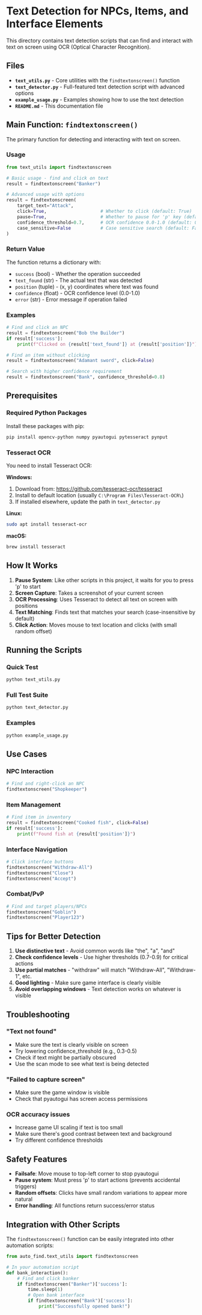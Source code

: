 # Text Detection for NPCs, Items, and Interface Elements

This directory contains text detection scripts that can find and interact with text on screen using OCR (Optical Character Recognition).

## Files

- **`text_utils.py`** - Core utilities with the `findtextonscreen()` function
- **`text_detector.py`** - Full-featured text detection script with advanced options
- **`example_usage.py`** - Examples showing how to use the text detection
- **`README.md`** - This documentation file

## Main Function: `findtextonscreen()`

The primary function for detecting and interacting with text on screen.

### Usage

```python
from text_utils import findtextonscreen

# Basic usage - find and click on text
result = findtextonscreen("Banker")

# Advanced usage with options
result = findtextonscreen(
    target_text="Attack", 
    click=True,                    # Whether to click (default: True)
    pause=True,                    # Whether to pause for 'p' key (default: True)  
    confidence_threshold=0.7,      # OCR confidence 0.0-1.0 (default: 0.5)
    case_sensitive=False           # Case sensitive search (default: False)
)
```

### Return Value

The function returns a dictionary with:
- `success` (bool) - Whether the operation succeeded
- `text_found` (str) - The actual text that was detected
- `position` (tuple) - (x, y) coordinates where text was found
- `confidence` (float) - OCR confidence level (0.0-1.0)
- `error` (str) - Error message if operation failed

### Examples

```python
# Find and click an NPC
result = findtextonscreen("Bob the Builder")
if result['success']:
    print(f"Clicked on {result['text_found']} at {result['position']}")

# Find an item without clicking
result = findtextonscreen("Adamant sword", click=False)

# Search with higher confidence requirement  
result = findtextonscreen("Bank", confidence_threshold=0.8)
```

## Prerequisites

### Required Python Packages

Install these packages with pip:

```bash
pip install opencv-python numpy pyautogui pytesseract pynput
```

### Tesseract OCR

You need to install Tesseract OCR:

**Windows:**
1. Download from: https://github.com/tesseract-ocr/tesseract
2. Install to default location (usually `C:\Program Files\Tesseract-OCR\`)
3. If installed elsewhere, update the path in `text_detector.py`

**Linux:**
```bash
sudo apt install tesseract-ocr
```

**macOS:**
```bash
brew install tesseract
```

## How It Works

1. **Pause System**: Like other scripts in this project, it waits for you to press 'p' to start
2. **Screen Capture**: Takes a screenshot of your current screen
3. **OCR Processing**: Uses Tesseract to detect all text on screen with positions
4. **Text Matching**: Finds text that matches your search (case-insensitive by default)
5. **Click Action**: Moves mouse to text location and clicks (with small random offset)

## Running the Scripts

### Quick Test
```bash
python text_utils.py
```

### Full Test Suite
```bash
python text_detector.py
```

### Examples
```bash
python example_usage.py
```

## Use Cases

### NPC Interaction
```python
# Find and right-click an NPC
findtextonscreen("Shopkeeper")
```

### Item Management
```python
# Find item in inventory
result = findtextonscreen("Cooked fish", click=False)
if result['success']:
    print(f"Found fish at {result['position']}")
```

### Interface Navigation
```python
# Click interface buttons
findtextonscreen("Withdraw-All")
findtextonscreen("Close")
findtextonscreen("Accept")
```

### Combat/PvP
```python
# Find and target players/NPCs
findtextonscreen("Goblin")
findtextonscreen("Player123")
```

## Tips for Better Detection

1. **Use distinctive text** - Avoid common words like "the", "a", "and"
2. **Check confidence levels** - Use higher thresholds (0.7-0.9) for critical actions
3. **Use partial matches** - "withdraw" will match "Withdraw-All", "Withdraw-1", etc.
4. **Good lighting** - Make sure game interface is clearly visible
5. **Avoid overlapping windows** - Text detection works on whatever is visible

## Troubleshooting

### "Text not found"
- Make sure the text is clearly visible on screen
- Try lowering confidence_threshold (e.g., 0.3-0.5)
- Check if text might be partially obscured
- Use the scan mode to see what text is being detected

### "Failed to capture screen"
- Make sure the game window is visible
- Check that pyautogui has screen access permissions

### OCR accuracy issues
- Increase game UI scaling if text is too small
- Make sure there's good contrast between text and background
- Try different confidence thresholds

## Safety Features

- **Failsafe**: Move mouse to top-left corner to stop pyautogui
- **Pause system**: Must press 'p' to start actions (prevents accidental triggers)
- **Random offsets**: Clicks have small random variations to appear more natural
- **Error handling**: All functions return success/error status

## Integration with Other Scripts

The `findtextonscreen()` function can be easily integrated into other automation scripts:

```python
from auto_find.text_utils import findtextonscreen

# In your automation script
def bank_interaction():
    # Find and click banker
    if findtextonscreen("Banker")['success']:
        time.sleep(1)
        # Open bank interface
        if findtextonscreen("Bank")['success']:
            print("Successfully opened bank!")
```
